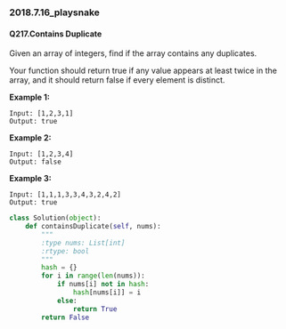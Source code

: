 ### 2018.7.16_playsnake

#### Q217.Contains Duplicate

Given an array of integers, find if the array contains any duplicates.

Your function should return true if any value appears at least twice in the array, and it should return false if every element is distinct.

**Example 1:**

```
Input: [1,2,3,1]
Output: true
```

**Example 2:**

```
Input: [1,2,3,4]
Output: false
```

**Example 3:**

```
Input: [1,1,1,3,3,4,3,2,4,2]
Output: true
```

```python
class Solution(object):
    def containsDuplicate(self, nums):
        """
        :type nums: List[int]
        :rtype: bool
        """
        hash = {}
        for i in range(len(nums)):
            if nums[i] not in hash:
                hash[nums[i]] = i
            else:
                return True
        return False
```

